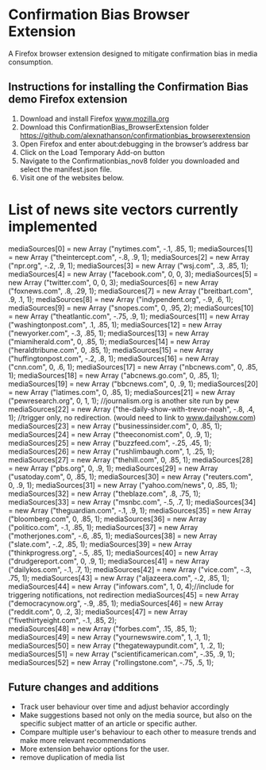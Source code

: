 # Confirmation Bias Browser Extension
A Firefox browser extension designed to mitigate confirmation bias in media consumption.

## Instructions for installing the Confirmation Bias demo Firefox extension
1) Download and install Firefox www.mozilla.org
2) Download this ConfirmationBias_BrowserExtension folder https://github.com/alexnathanson/confirmationbias_browserextension
3) Open Firefox and enter about:debugging in the browser’s address bar
4) Click on the Load Temporary Add-on button
5) Navigate to the Confirmationbias_nov8 folder you downloaded and select the manifest.json file.
6) Visit one of the websites below.

# List of news site vectors currently implemented <br>

  mediaSources[0] = new Array ("nytimes.com", -.1, .85, 1);
  mediaSources[1] = new Array ("theintercept.com", -.8, .9, 1);
  mediaSources[2] = new Array ("npr.org", -.2, .9, 1);
  mediaSources[3] = new Array ("wsj.com", .3, .85, 1);
  mediaSources[4] = new Array ("facebook.com", 0, 0, 3);
  mediaSources[5] = new Array ("twitter.com", 0, 0, 3);
  mediaSources[6] = new Array ("foxnews.com", .8, .29, 1);
  mediaSources[7] = new Array ("breitbart.com", .9, .1, 1);
  mediaSources[8] = new Array ("indypendent.org", -.9, .6, 1);
  mediaSources[9] = new Array ("snopes.com", 0, .95, 2);
  mediaSources[10] = new Array ("theatlantic.com", -.75, .9, 1);
  mediaSources[11] = new Array ("washingtonpost.com", .1, .85, 1);
  mediaSources[12] = new Array ("newyorker.com", -.3, .85, 1);
  mediaSources[13] = new Array ("miamiherald.com", 0, .85, 1);
  mediaSources[14] = new Array ("heraldtribune.com", 0, .85, 1);
  mediaSources[15] = new Array ("huffingtonpost.com", -.2, .8, 1);
  mediaSources[16] = new Array ("cnn.com", 0, .6, 1);
  mediaSources[17] = new Array ("nbcnews.com", 0, .85, 1);
  mediaSources[18] = new Array ("abcnews.go.com", 0, .85, 1);
  mediaSources[19] = new Array ("bbcnews.com", 0, .9, 1);
  mediaSources[20] = new Array ("latimes.com", 0, .85, 1);
  mediaSources[21] = new Array ("pewresearch.org", 0, 1, 1); //journalism.org is another site run by pew
  mediaSources[22] = new Array ("the-daily-show-with-trevor-noah", -.8, .4, 1); //trigger only, no redirection. (would need to link to www.dailyshow.com)
  mediaSources[23] = new Array ("businessinsider.com", 0, .85, 1);
  mediaSources[24] = new Array ("theeconomist.com", 0, .9, 1);
  mediaSources[25] = new Array ("buzzfeed.com", -.25, .45, 1);
  mediaSources[26] = new Array ("rushlimbaugh.com", 1, .25, 1);
  mediaSources[27] = new Array ("thehill.com", 0, .85, 1);
  mediaSources[28] = new Array ("pbs.org", 0, .9, 1);
  mediaSources[29] = new Array ("usatoday.com", 0, .85, 1);
  mediaSources[30] = new Array ("reuters.com", 0, .9, 1);
  mediaSources[31] = new Array ("yahoo.com/news", 0, .85, 1);
  mediaSources[32] = new Array ("theblaze.com", .8, .75, 1);
  mediaSources[33] = new Array ("msnbc.com", -.5, .7, 1);
  mediaSources[34] = new Array ("theguardian.com", -.1, .9, 1);
  mediaSources[35] = new Array ("bloomberg.com", 0, .85, 1);
  mediaSources[36] = new Array ("politico.com", -.1, .85, 1);
  mediaSources[37] = new Array ("motherjones.com", -.6, .85, 1);
  mediaSources[38] = new Array ("slate.com", -.2, .85, 1);
  mediaSources[39] = new Array ("thinkprogress.org", -.5, .85, 1);
  mediaSources[40] = new Array ("drudgereport.com", 0, .9, 1);
  mediaSources[41] = new Array ("dailykos.com", -.1, .7, 1);
  mediaSources[42] = new Array ("vice.com", -.3, .75, 1);
  mediaSources[43] = new Array ("aljazeera.com", -.2, .85, 1);
  mediaSources[44] = new Array ("infowars.com", 1, 0, 4);//include for triggering notifications, not redirection
  mediaSources[45] = new Array ("democracynow.org", -.9, .85, 1);
  mediaSources[46] = new Array ("reddit.com", 0, .2, 3);
  mediaSources[47] = new Array ("fivethirtyeight.com", -.1, .85, 2);  
  mediaSources[48] = new Array ("forbes.com", .15, .85, 1);
  mediaSources[49] = new Array ("yournewswire.com", 1, .1, 1);  
  mediaSources[50] = new Array ("thegatewaypundit.com", 1, .2, 1);
  mediaSources[51] = new Array ("scientificamerican.com", -.35, .9, 1);
  mediaSources[52] = new Array ("rollingstone.com", -.75, .5, 1);

  
## Future changes and additions
* Track user behaviour over time and adjust behavior accordingly
* Make suggestions based not only on the media source, but also on the specific subject matter of an article or specific auther. 
* Compare multiple user's behaviour to each other to measure trends and make more relevant recommendations
* More extension behavior options for the user.
* remove duplication of media list
